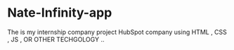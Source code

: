# Nate-Infinity-app
The is my internship company project HubSpot company using HTML , CSS , JS , OR OTHER TECHGOLOGY ..
